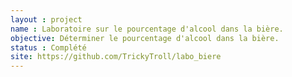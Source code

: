 ```yaml
---
layout : project
name : Laboratoire sur le pourcentage d'alcool dans la bière.
objective: Déterminer le pourcentage d'alcool dans la bière.
status : Complété
site: https://github.com/TrickyTroll/labo_biere
---
```

